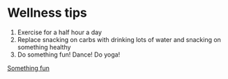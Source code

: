 <h1> Wellness tips </h1>
  <ol>
  <li> Exercise for a half hour a day </li>
  <li> Replace snacking on carbs with drinking lots of water and snacking on something healthy </li>
  <li> Do something fun! Dance! Do yoga! </li> 
  </ol>

<a href= "somethingfun.md"> Something fun </a>

